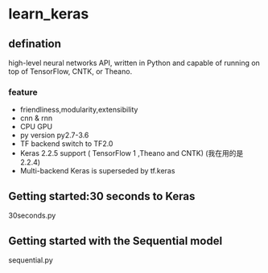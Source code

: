 # learn_keras

## defination
high-level neural networks API, written in Python and capable of running on top of TensorFlow, CNTK, or Theano.

### feature
- friendliness,modularity,extensibility
- cnn & rnn
- CPU GPU
- py version py2.7-3.6
- TF backend switch to TF2.0
- Keras 2.2.5 support ( TensorFlow 1 ,Theano and CNTK) (我在用的是2.2.4)
- Multi-backend Keras is superseded by tf.keras



## Getting started:30 seconds to Keras
30seconds.py

## Getting started with the Sequential model
sequential.py
